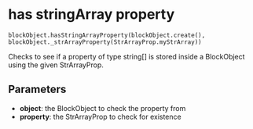 # has stringArray property

```sig
blockObject.hasStringArrayProperty(blockObject.create(), blockObject._strArrayProperty(StrArrayProp.myStrArray))
```

Checks to see if a property of type string[] is stored inside a BlockObject using the given StrArrayProp.

## Parameters

* **object**: the BlockObject to check the property from
* **property**: the StrArrayProp to check for existence

